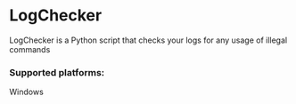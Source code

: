 # LogChecker
LogChecker is a Python script that checks your logs for any usage of illegal commands
<br>
### Supported platforms: <br>
Windows
